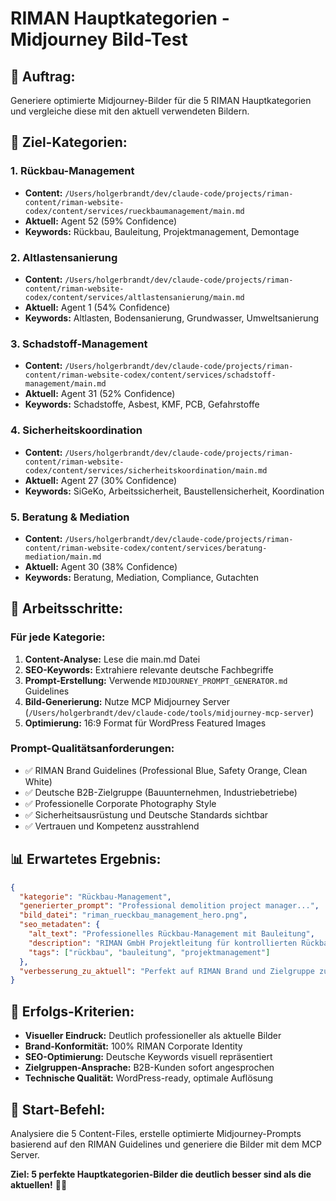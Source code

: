 # RIMAN Hauptkategorien - Midjourney Bild-Test

## 🎯 **Auftrag:**
Generiere optimierte Midjourney-Bilder für die 5 RIMAN Hauptkategorien und vergleiche diese mit den aktuell verwendeten Bildern.

## 📁 **Ziel-Kategorien:**

### 1. **Rückbau-Management**
- **Content:** `/Users/holgerbrandt/dev/claude-code/projects/riman-content/riman-website-codex/content/services/rueckbaumanagement/main.md`
- **Aktuell:** Agent 52 (59% Confidence)
- **Keywords:** Rückbau, Bauleitung, Projektmanagement, Demontage

### 2. **Altlastensanierung** 
- **Content:** `/Users/holgerbrandt/dev/claude-code/projects/riman-content/riman-website-codex/content/services/altlastensanierung/main.md`
- **Aktuell:** Agent 1 (54% Confidence)
- **Keywords:** Altlasten, Bodensanierung, Grundwasser, Umweltsanierung

### 3. **Schadstoff-Management**
- **Content:** `/Users/holgerbrandt/dev/claude-code/projects/riman-content/riman-website-codex/content/services/schadstoff-management/main.md`
- **Aktuell:** Agent 31 (52% Confidence)
- **Keywords:** Schadstoffe, Asbest, KMF, PCB, Gefahrstoffe

### 4. **Sicherheitskoordination**
- **Content:** `/Users/holgerbrandt/dev/claude-code/projects/riman-content/riman-website-codex/content/services/sicherheitskoordination/main.md`
- **Aktuell:** Agent 27 (30% Confidence)
- **Keywords:** SiGeKo, Arbeitssicherheit, Baustellensicherheit, Koordination

### 5. **Beratung & Mediation**
- **Content:** `/Users/holgerbrandt/dev/claude-code/projects/riman-content/riman-website-codex/content/services/beratung-mediation/main.md`
- **Aktuell:** Agent 30 (38% Confidence)
- **Keywords:** Beratung, Mediation, Compliance, Gutachten

## 🎨 **Arbeitsschritte:**

### **Für jede Kategorie:**
1. **Content-Analyse:** Lese die main.md Datei
2. **SEO-Keywords:** Extrahiere relevante deutsche Fachbegriffe
3. **Prompt-Erstellung:** Verwende `MIDJOURNEY_PROMPT_GENERATOR.md` Guidelines
4. **Bild-Generierung:** Nutze MCP Midjourney Server (`/Users/holgerbrandt/dev/claude-code/tools/midjourney-mcp-server`)
5. **Optimierung:** 16:9 Format für WordPress Featured Images

### **Prompt-Qualitätsanforderungen:**
- ✅ RIMAN Brand Guidelines (Professional Blue, Safety Orange, Clean White)
- ✅ Deutsche B2B-Zielgruppe (Bauunternehmen, Industriebetriebe)
- ✅ Professionelle Corporate Photography Style
- ✅ Sicherheitsausrüstung und Deutsche Standards sichtbar
- ✅ Vertrauen und Kompetenz ausstrahlend

## 📊 **Erwartetes Ergebnis:**

```json
{
  "kategorie": "Rückbau-Management",
  "generierter_prompt": "Professional demolition project manager...",
  "bild_datei": "riman_rueckbau_management_hero.png",
  "seo_metadaten": {
    "alt_text": "Professionelles Rückbau-Management mit Bauleitung",
    "description": "RIMAN GmbH Projektleitung für kontrollierten Rückbau",
    "tags": ["rückbau", "bauleitung", "projektmanagement"]
  },
  "verbesserung_zu_aktuell": "Perfekt auf RIMAN Brand und Zielgruppe zugeschnitten vs. generisches Bild"
}
```

## 🎯 **Erfolgs-Kriterien:**
- **Visueller Eindruck:** Deutlich professioneller als aktuelle Bilder
- **Brand-Konformität:** 100% RIMAN Corporate Identity
- **SEO-Optimierung:** Deutsche Keywords visuell repräsentiert
- **Zielgruppen-Ansprache:** B2B-Kunden sofort angesprochen
- **Technische Qualität:** WordPress-ready, optimale Auflösung

## 🚀 **Start-Befehl:**
Analysiere die 5 Content-Files, erstelle optimierte Midjourney-Prompts basierend auf den RIMAN Guidelines und generiere die Bilder mit dem MCP Server.

**Ziel: 5 perfekte Hauptkategorien-Bilder die deutlich besser sind als die aktuellen!** 🎯✨